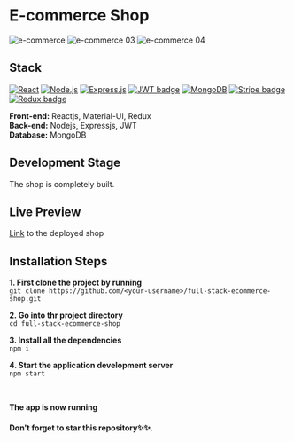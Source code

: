 # E-commerce Shop
![e-commerce](https://user-images.githubusercontent.com/76836006/178804431-eb9ebfe9-91fc-4ac7-851e-3b6b91ee16dd.JPG)
![e-commerce 03](https://user-images.githubusercontent.com/76836006/178804478-b6cc1993-2bab-40d3-8bd7-cda492f3626c.JPG)
![e-commerce 04](https://user-images.githubusercontent.com/76836006/178804512-854fea24-35e2-40a6-9118-4f8c9b5ea571.JPG)


## Stack
[![React](https://img.shields.io/badge/React-20232A?style=for-the-badge&logo=react&logoColor=61DAFB)](https://github.com/Exclusiveideas)
[![Node.js](https://img.shields.io/badge/Node.js-339933?style=for-the-badge&logo=nodedotjs&logoColor=white)](https://github.com/Exclusiveideas)
[![Express.js](https://img.shields.io/badge/Express.js-000000?style=for-the-badge&logo=express&logoColor=white)](https://github.com/Exclusiveideas)
[![JWT badge](https://img.shields.io/badge/JWT-000000?style=for-the-badge&logo=JSON%20web%20tokens&logoColor=white)](https://github.com/Exclusiveideas)
[![MongoDB](https://img.shields.io/badge/MongoDB-4EA94B?style=for-the-badge&logo=mongodb&logoColor=white)](https://github.com/Exclusiveideas)
[![Stripe badge](https://img.shields.io/badge/Stripe-626CD9?style=for-the-badge&logo=Stripe&logoColor=white)](https://github.com/Exclusiveideas)
[![Redux badge](https://img.shields.io/badge/Redux-593D88?style=for-the-badge&logo=redux&logoColor=white)](https://github.com/Exclusiveideas) <br />

**Front-end:** Reactjs, Material-UI, Redux <br />
**Back-end:** Nodejs, Expressjs, JWT <br />
**Database:** MongoDB<br />



## Development Stage
The shop is completely built.

## Live Preview
[Link](https://e-commerce-a8b84.web.app) to the deployed shop

## Installation Steps 
**1. First clone the project by running** <br />
   ``` git clone https://github.com/<your-username>/full-stack-ecommerce-shop.git ```
<br />

**2. Go into thr project directory**  <br />
   ``` cd full-stack-ecommerce-shop ``` 
   <br />
   
**3. Install all the dependencies** <br />
    ``` npm i ``` 
    <br />
    
**4. Start the application development server**<br />
    ``` npm start ```

<br /> 


**The app is now running**
<br />

#### Don't forget to star this repository✨✨.
